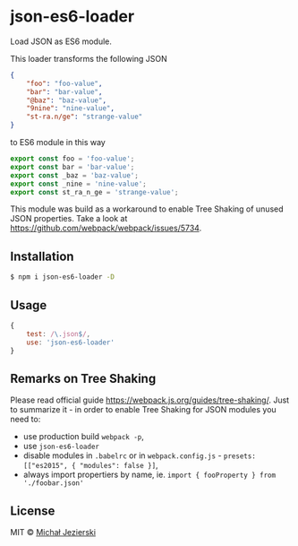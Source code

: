 # json-es6-loader

Load JSON as ES6 module. 

This loader transforms the following JSON

```json
{
    "foo": "foo-value",
    "bar": "bar-value",
    "@baz": "baz-value",
    "9nine": "nine-value",
    "st-ra.n/ge": "strange-value"
}
```

to ES6 module in this way

```js
export const foo = 'foo-value';
export const bar = 'bar-value';
export const _baz = 'baz-value';
export const _nine = 'nine-value';
export const st_ra_n_ge = 'strange-value';
```

This module was build as a workaround to enable Tree Shaking of unused JSON properties. Take a look at https://github.com/webpack/webpack/issues/5734.

## Installation

```sh
$ npm i json-es6-loader -D
```

## Usage

```js
{
    test: /\.json$/,
    use: 'json-es6-loader'
}
```

## Remarks on Tree Shaking

Please read official guide https://webpack.js.org/guides/tree-shaking/. Just to summarize it - in order to enable Tree Shaking for JSON modules you need to: 
* use production build `webpack -p`,
* use `json-es6-loader`
* disable modules in `.babelrc` or in `webpack.config.js` - `presets: [["es2015", { "modules": false }]`,
* always import propertiers by name, ie. `import { fooProperty } from './foobar.json'`

## License

MIT &copy; [Michał Jezierski](https://pl.linkedin.com/in/jezierskimichal)
